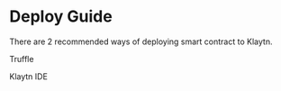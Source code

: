 # Deploy Guide

There are 2 recommended ways of deploying smart contract to Klaytn.

Truffle

Klaytn IDE